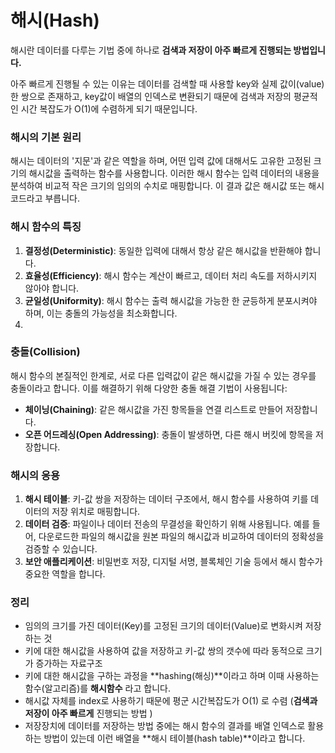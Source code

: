 # 해시(Hash)

해시란 데이터를 다루는 기법 중에 하나로 **검색과 저장이 아주 빠르게 진행되는 방법입니다.**

아주 빠르게 진행될 수 있는 이유는 데이터를 검색할 때 사용할 key와 실제 값이(value) 한 쌍으로 존재하고, key값이 배열의 인덱스로 변환되기 때문에 검색과 저장의 평균적인 시간 복잡도가 O(1)에 수렴하게 되기 때문입니다.

### **해시의 기본 원리**

해시는 데이터의 '지문'과 같은 역할을 하며, 어떤 입력 값에 대해서도 고유한 고정된 크기의 해시값을 출력하는 함수를 사용합니다. 이러한 해시 함수는 입력 데이터의 내용을 분석하여 비교적 작은 크기의 임의의 수치로 매핑합니다. 이 결과 값은 해시값 또는 해시 코드라고 부릅니다.

### **해시 함수의 특징**

1. **결정성(Deterministic)**: 동일한 입력에 대해서 항상 같은 해시값을 반환해야 합니다.
2. **효율성(Efficiency)**: 해시 함수는 계산이 빠르고, 데이터 처리 속도를 저하시키지 않아야 합니다.
3. **균일성(Uniformity)**: 해시 함수는 출력 해시값을 가능한 한 균등하게 분포시켜야 하며, 이는 충돌의 가능성을 최소화합니다.
4. 

### **충돌(Collision)**

해시 함수의 본질적인 한계로, 서로 다른 입력값이 같은 해시값을 가질 수 있는 경우를 충돌이라고 합니다. 이를 해결하기 위해 다양한 충돌 해결 기법이 사용됩니다:

- **체이닝(Chaining)**: 같은 해시값을 가진 항목들을 연결 리스트로 만들어 저장합니다.
- **오픈 어드레싱(Open Addressing)**: 충돌이 발생하면, 다른 해시 버킷에 항목을 저장합니다.

### **해시의 응용**

1. **해시 테이블**: 키-값 쌍을 저장하는 데이터 구조에서, 해시 함수를 사용하여 키를 데이터의 저장 위치로 매핑합니다.
2. **데이터 검증**: 파일이나 데이터 전송의 무결성을 확인하기 위해 사용됩니다. 예를 들어, 다운로드한 파일의 해시값을 원본 파일의 해시값과 비교하여 데이터의 정확성을 검증할 수 있습니다.
3. **보안 애플리케이션**: 비밀번호 저장, 디지털 서명, 블록체인 기술 등에서 해시 함수가 중요한 역할을 합니다.

### 정리

- 임의의 크기를 가진 데이터(Key)를 고정된 크기의 데이터(Value)로 변화시켜 저장하는 것
- 키에 대한 해시값을 사용하여 값을 저장하고 키-값 쌍의 갯수에 따라 동적으로 크기가 증가하는 자료구조
- 키에 대한 해시값을 구하는 과정을 **hashing(해싱)**이라고 하며 이때 사용하는 함수(알고리즘)를 **해시함수** 라고 합니다.
- 해시값 자체를 index로 사용하기 때문에 평군 시간복잡도가 O(1) 로 수렴 (**검색과 저장이 아주 빠르게** 진행되는 방법 )
- 저장장치에 데이터를 저장하는 방법 중에는 해시 함수의 결과를 배열 인덱스로 활용하는 방법이 있는데 이런 배열을 **해시 테이블(hash table)**이라고 합니다.